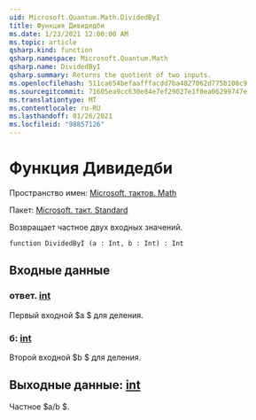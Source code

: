 ```yaml
---
uid: Microsoft.Quantum.Math.DividedByI
title: Функция Дивидедби
ms.date: 1/23/2021 12:00:00 AM
ms.topic: article
qsharp.kind: function
qsharp.namespace: Microsoft.Quantum.Math
qsharp.name: DividedByI
qsharp.summary: Returns the quotient of two inputs.
ms.openlocfilehash: 511ca654befaafffacdd7ba4827062d775b108c9
ms.sourcegitcommit: 71605ea9cc630e84e7ef29027e1f0ea06299747e
ms.translationtype: MT
ms.contentlocale: ru-RU
ms.lasthandoff: 01/26/2021
ms.locfileid: "98857126"
---
```

# <a name="dividedbyi-function"></a>Функция Дивидедби

Пространство имен: [Microsoft. тактов. Math](xref:Microsoft.Quantum.Math)

Пакет: [Microsoft. такт. Standard](https://nuget.org/packages/Microsoft.Quantum.Standard)


Возвращает частное двух входных значений.

```qsharp
function DividedByI (a : Int, b : Int) : Int
```


## <a name="input"></a>Входные данные

### <a name="a--int"></a>ответ. [int](xref:microsoft.quantum.lang-ref.int)

Первый входной $a $ для деления.


### <a name="b--int"></a>б: [int](xref:microsoft.quantum.lang-ref.int)

Второй входной $b $ для деления.



## <a name="output--int"></a>Выходные данные: [int](xref:microsoft.quantum.lang-ref.int)

Частное $a/b $.